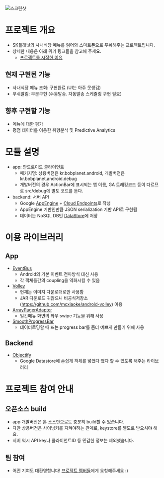 ![스크린샷](https://cloud.githubusercontent.com/assets/7744953/10517292/18c0fe90-7397-11e5-9148-b9285b7c5321.png)

# 프로젝트 개요
- SK플래닛의 사내식당 메뉴를 읽어와 스마트폰으로 푸쉬해주는 프로젝트입니다.
- 상세한 내용은 아래 위키 링크들을 참고해 주세요.
	- [프로젝트를 시작한 이유](https://github.com/bobplanet/Bobplanet/wiki/%ED%94%84%EB%A1%9C%EC%A0%9D%ED%8A%B8%EB%A5%BC-%EC%8B%9C%EC%9E%91%ED%95%9C-%EC%9D%B4%EC%9C%A0)

## 현재 구현된 기능
- 사내식당 메뉴 조회: 구현완료 (UI는 아주 못생김)
- 푸쉬알림: 부분구현 (수동발송. 자동발송 스케줄링 구현 필요)

## 향후 구현할 기능
- 메뉴에 대한 평가
- 평점 데이터를 이용한 취향분석 및 Predictive Analytics

# 모듈 설명
- app: 안드로이드 클라이언트
	- 패키지명: 상용버전은 kr.bobplanet.android, 개발버전은 kr.bobplanet.android.debug
	- 개발버전의 경우 ActionBar에 표시되는 앱 이름, GA 트래킹코드 등이 다르므로 src/debug에 별도 코드를 둔다.
- backend: 서버 API
	- Google [AppEngine](https://cloud.google.com/appengine/) + [Cloud Endpoints](https://cloud.google.com/endpoints/)로 작성
	- AppEngine 기반인만큼 JSON serialization 기반 API로 구현됨
	- 데이터는 NoSQL DB인 [DataStore](https://cloud.google.com/datastore/)에 저장

# 이용 라이브러리
## App
- [EventBus](https://github.com/greenrobot/EventBus)
	- Android의 기본 이벤트 전파방식 대신 사용
	- 각 객체들간의 coupling을 약화시킬 수 있음
- [Volley](https://android.googlesource.com/platform/frameworks/volley)
	- 현재는 이미지 다운로더로만 사용함
	- JAR 다운로드 귀찮으니 비공식저장소(https://github.com/mcxiaoke/android-volley) 이용
- [ArrayPagerAdapter](https://github.com/commonsguy/cwac-pager)
	- 일간메뉴 화면의 좌우 swipe 기능을 위해 사용
- [SmoothProgressBar](https://github.com/castorflex/SmoothProgressBar)
	- 데이터로딩할 때 뜨는 progress bar를 좀더 예쁘게 만들기 위해 사용
	
## Backend
- [Objectify](https://github.com/objectify/objectify)
	- Google Datastore에 손쉽게 객체를 넣었다 뺐다 할 수 있도록 해주는 라이브러리

# 프로젝트 참여 안내
## 오픈소스 build
- app 개발버전은 본 소스만으로도 충분히 build할 수 있습니다.
- 다만 상용버전은 사이닝키를 지켜야하는 관계로, keystore를 별도로 받으셔야 해요.
- 서버 역시 API key나 클라이언트ID 등 민감한 정보는 제외했습니다.

## 팀 참여
- 어떤 기여도 대환영합니다! [프로젝트 멤버들](https://github.com/orgs/bobplanet/people)에게 요청해주세요 :)

